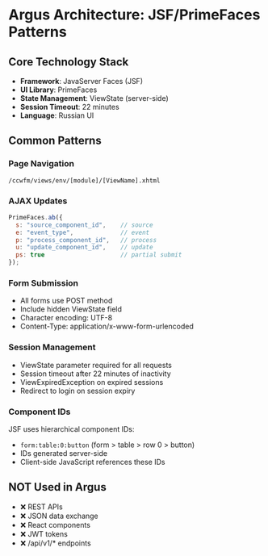 # Argus Architecture: JSF/PrimeFaces Patterns

## Core Technology Stack

- **Framework**: JavaServer Faces (JSF) 
- **UI Library**: PrimeFaces
- **State Management**: ViewState (server-side)
- **Session Timeout**: 22 minutes
- **Language**: Russian UI

## Common Patterns

### Page Navigation
```
/ccwfm/views/env/[module]/[ViewName].xhtml
```

### AJAX Updates
```javascript
PrimeFaces.ab({
  s: "source_component_id",    // source
  e: "event_type",             // event
  p: "process_component_id",   // process
  u: "update_component_id",    // update
  ps: true                     // partial submit
});
```

### Form Submission
- All forms use POST method
- Include hidden ViewState field
- Character encoding: UTF-8
- Content-Type: application/x-www-form-urlencoded

### Session Management
- ViewState parameter required for all requests
- Session timeout after 22 minutes of inactivity
- ViewExpiredException on expired sessions
- Redirect to login on session expiry

### Component IDs
JSF uses hierarchical component IDs:
- `form:table:0:button` (form > table > row 0 > button)
- IDs generated server-side
- Client-side JavaScript references these IDs

## NOT Used in Argus

- ❌ REST APIs
- ❌ JSON data exchange  
- ❌ React components
- ❌ JWT tokens
- ❌ /api/v1/* endpoints